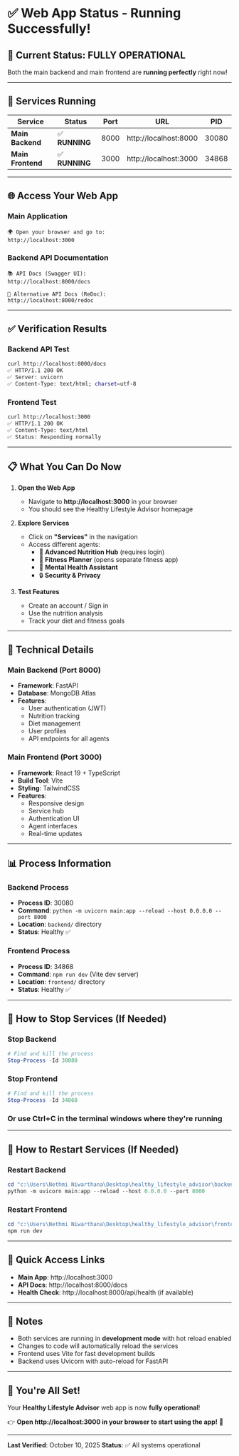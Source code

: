 # ✅ Web App Status - Running Successfully!

## 🎉 Current Status: FULLY OPERATIONAL

Both the main backend and main frontend are **running perfectly** right now!

---

## 🚀 Services Running

| Service | Status | Port | URL | PID |
|---------|--------|------|-----|-----|
| **Main Backend** | ✅ **RUNNING** | 8000 | http://localhost:8000 | 30080 |
| **Main Frontend** | ✅ **RUNNING** | 3000 | http://localhost:3000 | 34868 |

---

## 🌐 Access Your Web App

### Main Application
```
🌍 Open your browser and go to:
http://localhost:3000
```

### Backend API Documentation
```
📚 API Docs (Swagger UI):
http://localhost:8000/docs

📖 Alternative API Docs (ReDoc):
http://localhost:8000/redoc
```

---

## ✅ Verification Results

### Backend API Test
```bash
curl http://localhost:8000/docs
✅ HTTP/1.1 200 OK
✅ Server: uvicorn
✅ Content-Type: text/html; charset=utf-8
```

### Frontend Test
```bash
curl http://localhost:3000
✅ HTTP/1.1 200 OK
✅ Content-Type: text/html
✅ Status: Responding normally
```

---

## 📋 What You Can Do Now

1. **Open the Web App**
   - Navigate to **http://localhost:3000** in your browser
   - You should see the Healthy Lifestyle Advisor homepage

2. **Explore Services**
   - Click on **"Services"** in the navigation
   - Access different agents:
     - 🍎 **Advanced Nutrition Hub** (requires login)
     - 💪 **Fitness Planner** (opens separate fitness app)
     - 🧠 **Mental Health Assistant**
     - 🔒 **Security & Privacy**

3. **Test Features**
   - Create an account / Sign in
   - Use the nutrition analysis
   - Track your diet and fitness goals

---

## 🔧 Technical Details

### Main Backend (Port 8000)
- **Framework**: FastAPI
- **Database**: MongoDB Atlas
- **Features**:
  - User authentication (JWT)
  - Nutrition tracking
  - Diet management
  - User profiles
  - API endpoints for all agents

### Main Frontend (Port 3000)
- **Framework**: React 19 + TypeScript
- **Build Tool**: Vite
- **Styling**: TailwindCSS
- **Features**:
  - Responsive design
  - Service hub
  - Authentication UI
  - Agent interfaces
  - Real-time updates

---

## 📊 Process Information

### Backend Process
- **Process ID**: 30080
- **Command**: `python -m uvicorn main:app --reload --host 0.0.0.0 --port 8000`
- **Location**: `backend/` directory
- **Status**: Healthy ✅

### Frontend Process
- **Process ID**: 34868
- **Command**: `npm run dev` (Vite dev server)
- **Location**: `frontend/` directory
- **Status**: Healthy ✅

---

## 🛑 How to Stop Services (If Needed)

### Stop Backend
```powershell
# Find and kill the process
Stop-Process -Id 30080
```

### Stop Frontend
```powershell
# Find and kill the process
Stop-Process -Id 34868
```

### Or use Ctrl+C in the terminal windows where they're running

---

## 🔄 How to Restart Services (If Needed)

### Restart Backend
```powershell
cd "c:\Users\Nethmi Niwarthana\Desktop\healthy_lifestyle_advisor\backend"
python -m uvicorn main:app --reload --host 0.0.0.0 --port 8000
```

### Restart Frontend
```powershell
cd "c:\Users\Nethmi Niwarthana\Desktop\healthy_lifestyle_advisor\frontend"
npm run dev
```

---

## 🎯 Quick Access Links

- **Main App**: http://localhost:3000
- **API Docs**: http://localhost:8000/docs
- **Health Check**: http://localhost:8000/api/health (if available)

---

## 📝 Notes

- Both services are running in **development mode** with hot reload enabled
- Changes to code will automatically reload the services
- Frontend uses Vite for fast development builds
- Backend uses Uvicorn with auto-reload for FastAPI

---

## 🎉 You're All Set!

Your **Healthy Lifestyle Advisor** web app is now **fully operational**!

👉 **Open http://localhost:3000 in your browser to start using the app!** 🚀

---

**Last Verified**: October 10, 2025
**Status**: ✅ All systems operational
